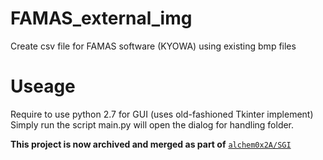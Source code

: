 # FAMAS_external_img
Create csv file for FAMAS software (KYOWA) using existing bmp files
# Useage
Require to use python 2.7 for GUI (uses old-fashioned Tkinter implement)
Simply run the script main.py will open the dialog for handling folder.


**This project is now archived and merged as part of** [`alchem0x2A/SGI`](https://github.com/alchem0x2A/SGI)

